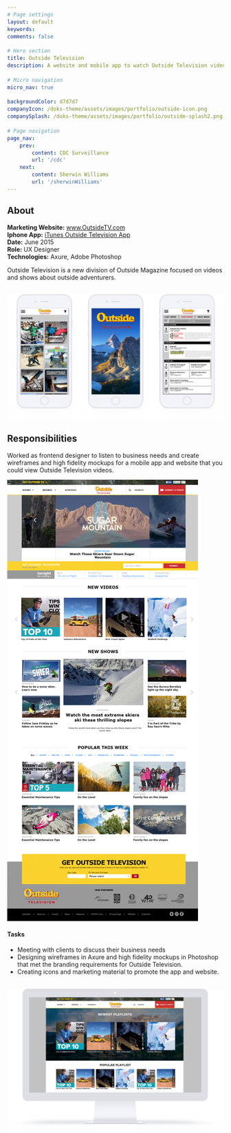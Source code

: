 ```yaml
---
# Page settings
layout: default
keywords:
comments: false

# Hero section
title: Outside Television
description: A website and mobile app to watch Outside Television videos. 

# Micro navigation
micro_nav: true

backgroundColor: d7d7d7
companyIcon: /doks-theme/assets/images/portfolio/outside-icon.png
companySplash: /doks-theme/assets/images/portfolio/outside-splash2.png

# Page navigation
page_nav:
    prev:
        content: CDC Surveillance
        url: '/cdc'
    next:
        content: Sherwin Williams
        url: '/sherwinWilliams'
---
```

<h2>About</h2>
<p>
<b>Marketing Website:</b>  <a href="http://www.outsidetv.com/home/ready/playlist/offset/limit/media/index" target="_blank">www.OutsideTV.com</a><br />
<b>Iphone App:</b> <a href="https://itunes.apple.com/us/app/outside-tv-features/id1187134756?mt=8" target="_blank">iTunes Outside Television App</a><br />
<b>Date:</b> June 2015<br />
<b>Role:</b> UX Designer<br/>
<b>Technologies:</b> Axure, Adobe Photoshop
</p>
<p>Outside Television is a new division of Outside Magazine focused on videos and shows about outside adventurers.</p>
<br />
<img src="/doks-theme/assets/images/portfolio/outsidetv-2.png" />
<h2>Responsibilities</h2>
<p>Worked as frontend designer to listen to business needs and create wireframes and high fidelity mockups for a mobile app and website that you could view Outside Television videos.</p>
<img src="/doks-theme/assets/images/portfolio/outsidetv-6.png" />
<h4>Tasks</h4>
<ul>
<li>Meeting with clients to discuss their business needs</li>
<li>Designing wireframes in Axure and high fidelity mockups in Photoshop that met the branding requirements for Outside Television.</li>
<li>Creating icons and marketing material to promote the app and website.</li>
</ul>
<br />
<img src="/doks-theme/assets/images/portfolio/outsidetv-7.png" />